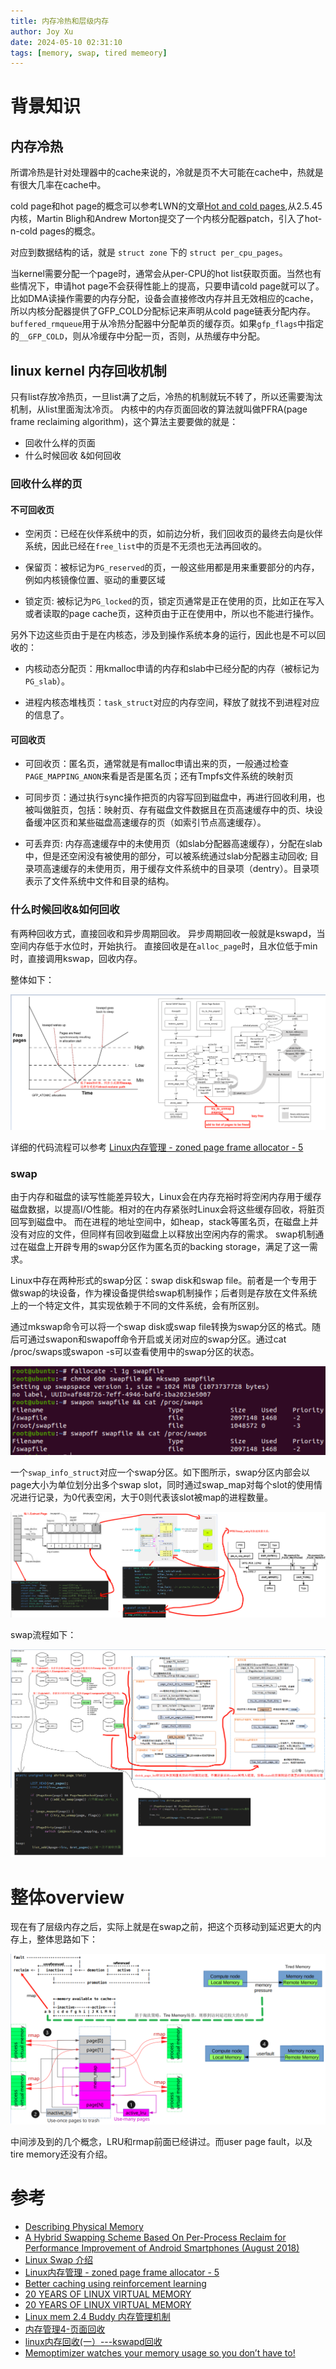 ```yaml
---
title: 内存冷热和层级内存
author: Joy Xu
date: 2024-05-10 02:31:10
tags: [memory, swap, tired memeory]
---
```


# 背景知识

## 内存冷热

所谓冷热是针对处理器中的cache来说的，冷就是页不大可能在cache中，热就是有很大几率在cache中。

cold page和hot page的概念可以参考LWN的文章[Hot and cold pages](http://lwn.net/Articles/14768/),从2.5.45内核，Martin Bligh和Andrew Morton提交了一个内核分配器patch，引入了hot-n-cold pages的概念。

对应到数据结构的话，就是 `struct zone` 下的 `struct per_cpu_pages`。

当kernel需要分配一个page时，通常会从per-CPU的hot list获取页面。当然也有些情况下，申请hot page不会获得性能上的提高，只要申请cold page就可以了。比如DMA读操作需要的内存分配，设备会直接修改内存并且无效相应的cache，所以内核分配器提供了GFP_COLD分配标记来声明从cold page链表分配内存。
`buffered_rmqueue`用于从冷热分配器中分配单页的缓存页。如果`gfp_flags`中指定的`__GFP_COLD`，则从冷缓存中分配一页，否则，从热缓存中分配。

## linux kernel 内存回收机制

只有list存放冷热页，一旦list满了之后，冷热的机制就玩不转了，所以还需要淘汰机制，从list里面淘汰冷页。
内核中的内存页面回收的算法就叫做PFRA(page frame reclaiming algorithm)，这个算法主要要做的就是：

* 回收什么样的页面
* 什么时候回收 &如何回收

### 回收什么样的页

#### 不可回收页

* 空闲页：已经在伙伴系统中的页，如前边分析，我们回收页的最终去向是伙伴系统，因此已经在`free_list`中的页是不无须也无法再回收的。

* 保留页：被标记为`PG_reserved`的页，一般这些用都是用来重要部分的内存，例如内核镜像位置、驱动的重要区域

* 锁定页: 被标记为`PG_locked`的页，锁定页通常是正在使用的页，比如正在写入或者读取的page cache页，这种页由于正在使用中，所以也不能进行操作。

另外下边这些页由于是在内核态，涉及到操作系统本身的运行，因此也是不可以回收的：

* 内核动态分配页：用kmalloc申请的内存和slab中已经分配的内存（被标记为`PG_slab`）。

* 进程内核态堆栈页：`task_struct`对应的内存空间，释放了就找不到进程对应的信息了。

#### 可回收页

* 可回收页：匿名页，通常就是有malloc申请出来的页，一般通过检查`PAGE_MAPPING_ANON`来看是否是匿名页；还有Tmpfs文件系统的映射页

* 可同步页：通过执行sync操作把页的内容写回到磁盘中，再进行回收利用，也被叫做脏页，包括：映射页、存有磁盘文件数据且在页高速缓存中的页、块设备缓冲区页和某些磁盘高速缓存的页（如索引节点高速缓存）。

* 可丢弃页: 内存高速缓存中的未使用页（如slab分配器高速缓存），分配在slab中，但是还空闲没有被使用的部分，可以被系统通过slab分配器主动回收; 目录项高速缓存的未使用页，用于缓存文件系统中的目录项（dentry）。目录项表示了文件系统中文件和目录的结构。

### 什么时候回收&如何回收

有两种回收方式，直接回收和异步周期回收。
异步周期回收一般就是kswapd，当空间内存低于水位时，开始执行。
直接回收是在`alloc_page`时，且水位低于min时，直接调用kswap，回收内存。

整体如下：

![reclaim overall process](/images/hot-n-cold-memory-reclaim.png)

详细的代码流程可以参考 [Linux内存管理 - zoned page frame allocator - 5 ](https://www.cnblogs.com/LoyenWang/p/11827153.html)

### swap

由于内存和磁盘的读写性能差异较大，Linux会在内存充裕时将空闲内存用于缓存磁盘数据，以提高I/O性能。相对的在内存紧张时Linux会将这些缓存回收，将脏页回写到磁盘中。
而在进程的地址空间中，如heap，stack等匿名页，在磁盘上并没有对应的文件，但同样有回收到磁盘上以释放出空闲内存的需求。
swap机制通过在磁盘上开辟专用的swap分区作为匿名页的backing storage，满足了这一需求。

Linux中存在两种形式的swap分区：swap disk和swap file。前者是一个专用于做swap的块设备，作为裸设备提供给swap机制操作；后者则是存放在文件系统上的一个特定文件，其实现依赖于不同的文件系统，会有所区别。

通过mkswap命令可以将一个swap disk或swap file转换为swap分区的格式。随后可通过swapon和swapoff命令开启或关闭对应的swap分区。通过cat /proc/swaps或swapon -s可以查看使用中的swap分区的状态。

![swap disk example](/images/hot-n-cold-memory-swap-example.png)

一个`swap_info_struct`对应一个swap分区。如下图所示，swap分区内部会以page大小为单位划分出多个swap slot，同时通过swap_map对每个slot的使用情况进行记录，为0代表空闲，大于0则代表该slot被map的进程数量。

![swap overview](/images/hot-n-cold-memory-swap.png)

swap流程如下：

![swap process](/images/hot-n-cold-memory-swap2.png)

# 整体overview

现在有了层级内存之后，实际上就是在swap之前，把这个页移动到延迟更大的内存上，整体思路如下：

![tire memory overview](/images/hot-n-cold-memory-overview.png)

中间涉及到的几个概念，LRU和rmap前面已经讲过。而user page fault，以及tire memory还没有介绍。

# 参考

* [Describing Physical Memory](https://www.kernel.org/doc/gorman/html/understand/understand005.html)
* [A Hybrid Swapping Scheme Based On Per-Process Reclaim for Performance Improvement of Android Smartphones (August 2018)](https://ieeexplore.ieee.org/document/8478216)
* [Linux Swap 介绍](https://www.cnblogs.com/Linux-tech/p/14110331.html)
* [Linux内存管理 - zoned page frame allocator - 5 ](https://www.cnblogs.com/LoyenWang/p/11827153.html)
* [Better caching using reinforcement learning](https://wiki.ubc.ca/Better_caching_using_reinforcement_learning)
* [20 YEARS OF LINUX VIRTUAL MEMORY](https://kernel-recipes.org/en/2017/talks/20-years-of-linux-virtual-memory/)
* [20 YEARS OF LINUX VIRTUAL MEMORY](https://archive.fosdem.org/2017/schedule/event/iaas_20yealin/)
* [Linux mem 2.4 Buddy 内存管理机制](https://www.cnblogs.com/pwl999/p/15534977.html)
* [内存管理4-页面回收](https://www.korantli.com.cn/nei-cun-guan-li-4-ye-mian-hui-shou/)
* [linux内存回收(一）---kswapd回收](https://blog.csdn.net/u012489236/article/details/120587124)
* [Memoptimizer watches your memory usage so you don’t have to!](https://events.linuxfoundation.org/wp-content/uploads/2021/10/LF_Live_memoptimizer.pdf)

